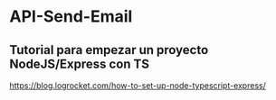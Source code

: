 # API-Send-Email

## Tutorial para empezar un proyecto NodeJS/Express con TS
https://blog.logrocket.com/how-to-set-up-node-typescript-express/
